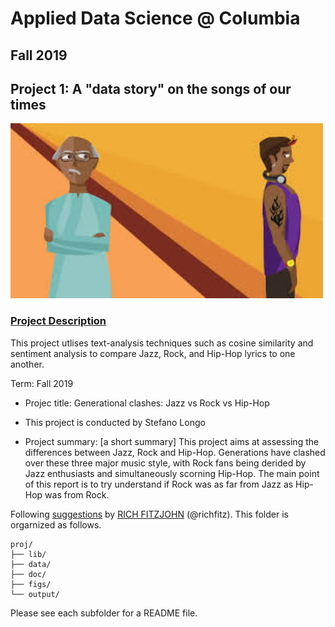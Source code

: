 # Applied Data Science @ Columbia
## Fall 2019
## Project 1: A "data story" on the songs of our times

<img src="figs/Title1.jpeg" width="500">

### [Project Description](doc/)
This project utlises text-analysis techniques such as cosine similarity and sentiment analysis to compare Jazz, Rock, and Hip-Hop lyrics to one another. 

Term: Fall 2019

+ Projec title: Generational clashes: Jazz vs Rock vs Hip-Hop
+ This project is conducted by Stefano Longo

+ Project summary: [a short summary] This project aims at assessing the differences between Jazz, Rock and Hip-Hop. Generations have clashed over these three major music style, with Rock fans being derided by Jazz enthusiasts and simultaneously scorning Hip-Hop. The main point of this report is to try understand if Rock was as far from Jazz as Hip-Hop was from Rock. 

Following [suggestions](http://nicercode.github.io/blog/2013-04-05-projects/) by [RICH FITZJOHN](http://nicercode.github.io/about/#Team) (@richfitz). This folder is orgarnized as follows.

```
proj/
├── lib/
├── data/
├── doc/
├── figs/
└── output/
```

Please see each subfolder for a README file.
